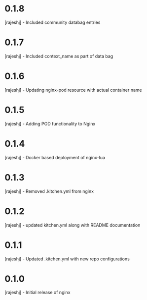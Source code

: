 # 0.1.8
[rajeshj] - Included community databag entries
# 0.1.7
[rajeshj] - Included context_name as part of data bag
# 0.1.6
[rajeshj] - Updating nginx-pod resource with actual container name
# 0.1.5
[rajeshj] - Adding POD functionality to Nginx
# 0.1.4
[rajeshj] - Docker based deployment of nginx-lua
# 0.1.3
[rajeshj] - Removed .kitchen.yml from nginx
# 0.1.2
[rajeshj] - updated kitchen.yml along with README documentation
# 0.1.1
[rajeshj] - Updated .kitchen.yml with new repo configurations
# 0.1.0
[rajeshj] - Initial release of nginx

